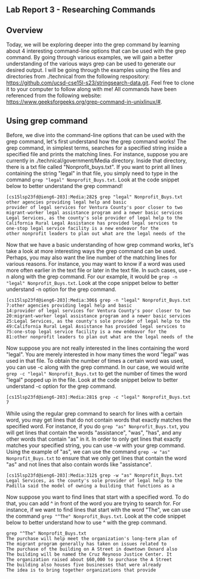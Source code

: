 ## Lab Report 3 - Researching Commands

## Overview
Today, we will be exploring deeper into the grep command by learning about 4 interesting command-line options that can be used with the grep command. By going through various examples, we will gain a better understanding of the various ways grep can be used to generate our desired output. I will be going through the examples using the files and directories from ./technical from the following respository: https://github.com/ucsd-cse15l-s23/stringsearch-data.git. Feel free to clone it to your computer to follow along with me! All commands have been referenced from the following website: https://www.geeksforgeeks.org/grep-command-in-unixlinux/#. 

## Using grep command
Before, we dive into the command-line options that can be used with the grep command, let's first understand how the grep command works! The grep command, in simplest terms, searches for a specified string inside a specified file and prints the matching lines. For instance, suppose you are currently in ./technical/government/Media directory. Inside that directory, there is a txt file called "Nonprofit_buys.txt". If you want to print all lines containing the string "legal" in that file, you simply need to type in the command `grep "legal" Nonprofit_Buys.txt`. Look at the code snippet below to better understand the grep command!

```
[cs15lsp23fd@ieng6-203]:Media:282$ grep "legal" Nonprofit_Buys.txt
other agencies providing legal help and basic
provider of legal services for Ventura County's poor closer to two 
migrant-worker legal assistance program and a newer basic services
Legal Services, as the county's sole provider of legal help to the
California Rural Legal Assistance has provided legal services to
one-stop legal service facility is a new endeavor for the
other nonprofit leaders to plan out what are the legal needs of the
```

Now that we have a basic understanding of how grep command works, let's take a look at more interesting ways the grep command can be used. Perhaps, you may also want the line number of the matching lines for various reasons. For instance, you may want to know if a word was used more often earlier in the text file or later in the text file. In such cases, use -n along with the grep command. For our example, it would be `grep -n "legal" Nonprofit_Buys.txt`. Look at the cope snippet below to better understand -n option for the grep command. 

```
[cs15lsp23fd@ieng6-203]:Media:306$ grep -n "legal" Nonprofit_Buys.txt
7:other agencies providing legal help and basic
14:provider of legal services for Ventura County's poor closer to two
20:migrant-worker legal assistance program and a newer basic services
25:Legal Services, as the county's sole provider of legal help to the
49:California Rural Legal Assistance has provided legal services to
75:one-stop legal service facility is a new endeavor for the
81:other nonprofit leaders to plan out what are the legal needs of the
```

Now suppose you are not really interested in the lines containing the word "legal". You are merely interested in how many times the word "legal" was used in that file. To obtain the number of times a certain word was used, you can use -c along with the grep command. In our case, we would write `grep -c "legal" Nonprofit_Buys.txt` to get the number of times the word "legal" popped up in the file. Look at the code snippet below to better understand -c option for the grep command. 

```
[cs15lsp23fd@ieng6-203]:Media:281$ grep -c "legal" Nonprofit_Buys.txt
7
```

While using the regular grep command to search for lines with a certain word, you may get lines that do not contain words that exactly matches the specified word. For instance, if you do `grep "as" Nonprofit_Buys.txt`, you will get lines that contain the words "assistance", "was", "has", and any other words that contain "as" in it. In order to only get lines that exactly matches your specified string, you can use -w with your grep command. Using the example of "as", we can use the command `grep -w "as" Nonprofit_Buys.txt` to ensure that we only get lines that contain the word "as" and not lines that also contain words like "assistance". 

```
[cs15lsp23fd@ieng6-203]:Media:312$ grep -w "as" Nonprofit_Buys.txt
Legal Services, as the county's sole provider of legal help to the
Padilla said the model of owning a building that functions as a
```

Now suppose you want to find lines that start with a specified word. To do that, you can add ^ in front of the word you are trying to search for. For instance, if we want to find lines that start with the word "The", we can use the command `grep "^The" Nonprofit_Buys.txt`. Look at the code snippet below to better understand how to use ^ with the grep command. 


```
grep "^The" Nonprofit_Buys.txt
The purchase will help meet the organization's long-term plan of
The migrant program generally has taken on issues related to
The purchase of the building on A Street in downtown Oxnard also
The building will be named the Cruz Reynoso Justice Center. It
The organization raised about $60,000 to purchase the A Street
The building also houses five businesses that were already
The idea is to bring together organizations that provide
```

